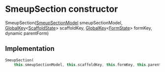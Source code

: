 


# SmeupSection constructor







SmeupSection([SmeupSectionModel](../../smeup_models_widgets_smeup_section_model/SmeupSectionModel-class.md) smeupSectionModel, [GlobalKey](https://api.flutter.dev/flutter/widgets/GlobalKey-class.html)&lt;[ScaffoldState](https://api.flutter.dev/flutter/material/ScaffoldState-class.html)> scaffoldKey, [GlobalKey](https://api.flutter.dev/flutter/widgets/GlobalKey-class.html)&lt;[FormState](https://api.flutter.dev/flutter/widgets/FormState-class.html)> formKey, dynamic parentForm)





## Implementation

```dart
SmeupSection(
    this.smeupSectionModel, this.scaffoldKey, this.formKey, this.parentForm);
```







